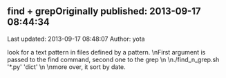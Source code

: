 ## find + grepOriginally published: 2013-09-17 08:44:34 
Last updated: 2013-09-17 08:48:07 
Author: yota  
 
look for a text pattern in files defined by a pattern.\nFirst argument is passed to the find command, second one to the grep\n\n./find_n_grep.sh '*.py' 'dict'\n\nmore over, it sort by date.